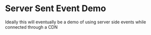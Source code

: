 Server Sent Event Demo
=================

Ideally this will eventually be a demo of using server side events while connected through a CDN